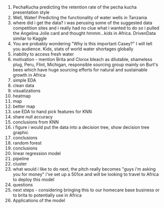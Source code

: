 1. PechaKucha predicting the retention rate of the pecha kucha presentation style
2. Well, Water! Predicting the functionality of water wells in Tanzania
3. where did i get the data? i was perusing some of the suggested data competition sites and i really had no clue what i wanted to do so i pulled the Angelina Jolie card and thought hmmm...kids in Africa. DrivenData similar to Kaggle
3. You are probably wondering "Why is this important Casey?" I will tell you audience. Kids, stats of world water shortages globally
4.  inability to access fresh water
5. motivation - mention Brita and Clorox bleach as dilutable, shameless plug, Peru, Flint, Michigan, responsible sourcing group mainly on Burt's bees which have huge sourcing efforts for natural and sustainable growth in Africa
5. simple EDA
6. clean data
6. visualizations
7. heatmap
7. map
8. better map
9. use EDA to hand pick features for KNN
10. share null accuracy
11. conclusions from KNN
12. i figure i would put the data into a decision tree, show decision tree graphic
13. conclusions
14. random forest
15. conclusions
16. linear regression model
17. pipeline
18. cluster
19. what would i like to do next, the pitch really becomes "guys i'm asking you for money" i've set up a 501ce and will be looking to travel to Africa to deploy this model
20. questions
21. next steps - considering bringing this to our homecare base business or to brita to potentially use in Africa
22. Applications of the model
